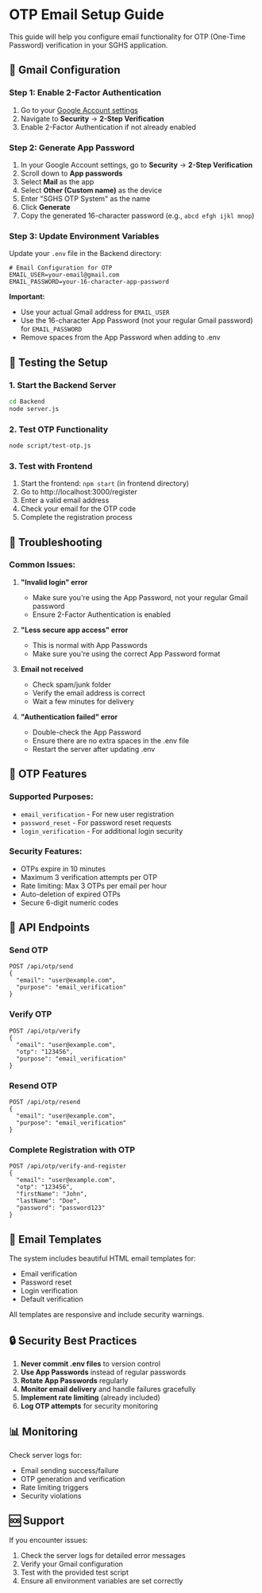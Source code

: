 # OTP Email Setup Guide

This guide will help you configure email functionality for OTP (One-Time Password) verification in your SGHS application.

## 📧 Gmail Configuration

### Step 1: Enable 2-Factor Authentication
1. Go to your [Google Account settings](https://myaccount.google.com/)
2. Navigate to **Security** → **2-Step Verification**
3. Enable 2-Factor Authentication if not already enabled

### Step 2: Generate App Password
1. In your Google Account settings, go to **Security** → **2-Step Verification**
2. Scroll down to **App passwords**
3. Select **Mail** as the app
4. Select **Other (Custom name)** as the device
5. Enter "SGHS OTP System" as the name
6. Click **Generate**
7. Copy the generated 16-character password (e.g., `abcd efgh ijkl mnop`)

### Step 3: Update Environment Variables
Update your `.env` file in the Backend directory:

```env
# Email Configuration for OTP
EMAIL_USER=your-email@gmail.com
EMAIL_PASSWORD=your-16-character-app-password
```

**Important:** 
- Use your actual Gmail address for `EMAIL_USER`
- Use the 16-character App Password (not your regular Gmail password) for `EMAIL_PASSWORD`
- Remove spaces from the App Password when adding to .env

## 🚀 Testing the Setup

### 1. Start the Backend Server
```bash
cd Backend
node server.js
```

### 2. Test OTP Functionality
```bash
node script/test-otp.js
```

### 3. Test with Frontend
1. Start the frontend: `npm start` (in frontend directory)
2. Go to http://localhost:3000/register
3. Enter a valid email address
4. Check your email for the OTP code
5. Complete the registration process

## 🔧 Troubleshooting

### Common Issues:

1. **"Invalid login" error**
   - Make sure you're using the App Password, not your regular Gmail password
   - Ensure 2-Factor Authentication is enabled

2. **"Less secure app access" error**
   - This is normal with App Passwords
   - Make sure you're using the correct App Password format

3. **Email not received**
   - Check spam/junk folder
   - Verify the email address is correct
   - Wait a few minutes for delivery

4. **"Authentication failed" error**
   - Double-check the App Password
   - Ensure there are no extra spaces in the .env file
   - Restart the server after updating .env

## 📱 OTP Features

### Supported Purposes:
- `email_verification` - For new user registration
- `password_reset` - For password reset requests
- `login_verification` - For additional login security

### Security Features:
- OTPs expire in 10 minutes
- Maximum 3 verification attempts per OTP
- Rate limiting: Max 3 OTPs per email per hour
- Auto-deletion of expired OTPs
- Secure 6-digit numeric codes

## 🎯 API Endpoints

### Send OTP
```
POST /api/otp/send
{
  "email": "user@example.com",
  "purpose": "email_verification"
}
```

### Verify OTP
```
POST /api/otp/verify
{
  "email": "user@example.com",
  "otp": "123456",
  "purpose": "email_verification"
}
```

### Resend OTP
```
POST /api/otp/resend
{
  "email": "user@example.com",
  "purpose": "email_verification"
}
```

### Complete Registration with OTP
```
POST /api/otp/verify-and-register
{
  "email": "user@example.com",
  "otp": "123456",
  "firstName": "John",
  "lastName": "Doe",
  "password": "password123"
}
```

## 📧 Email Templates

The system includes beautiful HTML email templates for:
- Email verification
- Password reset
- Login verification
- Default verification

All templates are responsive and include security warnings.

## 🔒 Security Best Practices

1. **Never commit .env files** to version control
2. **Use App Passwords** instead of regular passwords
3. **Rotate App Passwords** regularly
4. **Monitor email delivery** and handle failures gracefully
5. **Implement rate limiting** (already included)
6. **Log OTP attempts** for security monitoring

## 📊 Monitoring

Check server logs for:
- Email sending success/failure
- OTP generation and verification
- Rate limiting triggers
- Security violations

## 🆘 Support

If you encounter issues:
1. Check the server logs for detailed error messages
2. Verify your Gmail configuration
3. Test with the provided test script
4. Ensure all environment variables are set correctly
